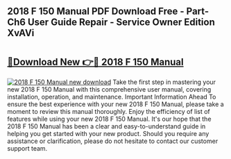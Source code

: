 ## 2018 F 150 Manual PDF Download Free - Part-Ch6 User Guide Repair - Service Owner Edition XvAVi

# <h2><a href="http://bc16202.oget.top/?id=2018+F+150+Manual">🔗Download New 👉🔴 2018 F 150 Manual</a></h2>

[![2018 F 150 Manual new download](https://i.imgur.com/5g1atiW.png)](http://bc16202.oget.top/?id=2018+F+150+Manual)
Take the first step in mastering your new 2018 F 150 Manual with this comprehensive user manual, covering installation, operation, and maintenance. Important Information Ahead To ensure the best experience with your new 2018 F 150 Manual, please take a moment to review this manual thoroughly. Enjoy the efficiency of list of features while using your new 2018 F 150 Manual. It's our hope that the 2018 F 150 Manual has been a clear and easy-to-understand guide in helping you get started with your new product. Should you require any assistance or clarification, please do not hesitate to contact our customer support team.
